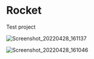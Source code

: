# Rocket
Test project

![Screenshot_20220428_161137](https://user-images.githubusercontent.com/81957232/165772103-e7e8ce59-4167-441e-a9bf-a4f688afc620.png)


![Screenshot_20220428_161046](https://user-images.githubusercontent.com/81957232/165772241-0d8c0192-3c2b-4516-b080-44102267aaf6.png)
